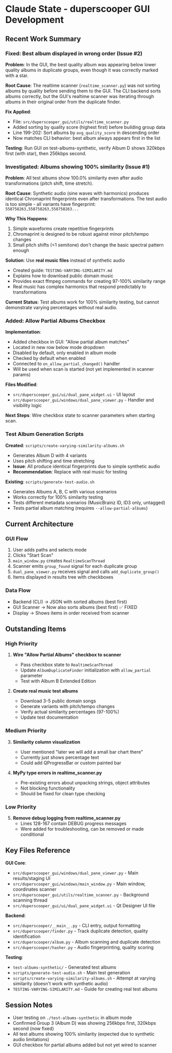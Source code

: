 # Claude State - duperscooper GUI Development

## Recent Work Summary

### Fixed: Best album displayed in wrong order (Issue #2)
**Problem**: In the GUI, the best quality album was appearing below lower quality albums in duplicate groups, even though it was correctly marked with a star.

**Root Cause**: The realtime scanner (`realtime_scanner.py`) was not sorting albums by quality before sending them to the GUI. The CLI backend sorts albums correctly, but the GUI's realtime scanner was iterating through albums in their original order from the duplicate finder.

**Fix Applied**:
- File: `src/duperscooper_gui/utils/realtime_scanner.py`
- Added sorting by quality score (highest first) before building group data
- Line 199-202: Sort albums by `avg_quality_score` in descending order
- Now matches CLI behavior: best album always appears first in the list

**Testing**: Run GUI on test-albums-synthetic, verify Album D shows 320kbps first (with star), then 256kbps second.

### Investigated: Albums showing 100% similarity (Issue #1)
**Problem**: All test albums show 100.0% similarity even after audio transformations (pitch shift, time stretch).

**Root Cause**: Synthetic audio (sine waves with harmonics) produces identical Chromaprint fingerprints even after transformations. The test audio is too simple - all variants have fingerprint: `558758263,558758263,558758263...`

**Why This Happens**:
1. Simple waveforms create repetitive fingerprints
2. Chromaprint is designed to be robust against minor pitch/tempo changes
3. Small pitch shifts (<1 semitone) don't change the basic spectral pattern enough

**Solution**: Use **real music files** instead of synthetic audio
- Created guide: `TESTING-VARYING-SIMILARITY.md`
- Explains how to download public domain music
- Provides exact ffmpeg commands for creating 97-100% similarity range
- Real music has complex harmonics that respond predictably to transformations

**Current Status**: Test albums work for 100% similarity testing, but cannot demonstrate varying percentages without real audio.

### Added: Allow Partial Albums Checkbox
**Implementation**:
- Added checkbox in GUI: "Allow partial album matches"
- Located in new row below mode dropdown
- Disabled by default, only enabled in album mode
- Checked by default when enabled
- Connected to `on_allow_partial_changed()` handler
- Will be used when scan is started (not yet implemented in scanner params)

**Files Modified**:
- `src/duperscooper_gui/ui/dual_pane_widget.ui` - UI layout
- `src/duperscooper_gui/windows/dual_pane_viewer.py` - Handler and visibility logic

**Next Steps**: Wire checkbox state to scanner parameters when starting scan.

### Test Album Generation Scripts

**Created**: `scripts/create-varying-similarity-albums.sh`
- Generates Album D with 4 variants
- Uses pitch shifting and time stretching
- **Issue**: All produce identical fingerprints due to simple synthetic audio
- **Recommendation**: Replace with real music for testing

**Existing**: `scripts/generate-test-audio.sh`
- Generates Albums A, B, C with various scenarios
- Works correctly for 100% similarity testing
- Tests different metadata scenarios (MusicBrainz ID, ID3 only, untagged)
- Tests partial album matching (requires `--allow-partial-albums`)

## Current Architecture

### GUI Flow
1. User adds paths and selects mode
2. Clicks "Start Scan"
3. `main_window.py` creates `RealtimeScanThread`
4. Scanner emits `group_found` signal for each duplicate group
5. `dual_pane_viewer.py` receives signal and calls `add_duplicate_group()`
6. Items displayed in results tree with checkboxes

### Data Flow
- Backend (CLI) → JSON with sorted albums (best first)
- GUI Scanner → Now also sorts albums (best first) ✅ FIXED
- Display → Shows items in order received from scanner

## Outstanding Items

### High Priority
1. **Wire "Allow Partial Albums" checkbox to scanner**
   - Pass checkbox state to `RealtimeScanThread`
   - Update `AlbumDuplicateFinder` initialization with `allow_partial` parameter
   - Test with Album B Extended Edition

2. **Create real music test albums**
   - Download 3-5 public domain songs
   - Generate variants with pitch/tempo changes
   - Verify actual similarity percentages (97-100%)
   - Update test documentation

### Medium Priority
3. **Similarity column visualization**
   - User mentioned "later we will add a small bar chart there"
   - Currently just shows percentage text
   - Could add QProgressBar or custom painted bar

4. **MyPy type errors in realtime_scanner.py**
   - Pre-existing errors about unpacking strings, object attributes
   - Not blocking functionality
   - Should be fixed for clean type checking

### Low Priority
5. **Remove debug logging from realtime_scanner.py**
   - Lines 128-167 contain DEBUG progress messages
   - Were added for troubleshooting, can be removed or made conditional

## Key Files Reference

**GUI Core**:
- `src/duperscooper_gui/windows/dual_pane_viewer.py` - Main results/staging UI
- `src/duperscooper_gui/windows/main_window.py` - Main window, coordinates scanner
- `src/duperscooper_gui/utils/realtime_scanner.py` - Background scanning thread
- `src/duperscooper_gui/ui/dual_pane_widget.ui` - Qt Designer UI file

**Backend**:
- `src/duperscooper/__main__.py` - CLI entry, output formatting
- `src/duperscooper/finder.py` - Track duplicate detection, quality identification
- `src/duperscooper/album.py` - Album scanning and duplicate detection
- `src/duperscooper/hasher.py` - Audio fingerprinting, quality scoring

**Testing**:
- `test-albums-synthetic/` - Generated test albums
- `scripts/generate-test-audio.sh` - Main test generation
- `scripts/create-varying-similarity-albums.sh` - Attempt at varying similarity (doesn't work with synthetic audio)
- `TESTING-VARYING-SIMILARITY.md` - Guide for creating real test albums

## Session Notes

- User testing on `./test-albums-synthetic` in album mode
- Confirmed Group 3 (Album D) was showing 256kbps first, 320kbps second (now fixed)
- All test albums showing 100% similarity (expected due to synthetic audio limitations)
- GUI checkbox for partial albums added but not yet wired to scanner
